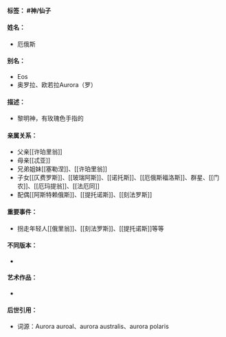 #### 标签： #神/仙子
#### 姓名：
- 厄俄斯
#### 别名：
- Eos
- 奥罗拉、欧若拉Aurora（罗）
#### 描述：
- 黎明神，有玫瑰色手指的
#### 亲属关系：
- 父亲[[许珀里翁]]
- 母亲[[忒亚]]
- 兄弟姐妹[[塞勒涅]]、[[许珀里翁]]
- 子女[[仄费罗斯]]、[[玻瑞阿斯]]、[[诺托斯]]、[[厄俄斯福洛斯]]、群星、[[门农]]、[[厄玛提翁]]、[[法厄同]]
- 配偶[[阿斯特赖俄斯]]、[[提托诺斯]]、[[刻法罗斯]]
#### 重要事件：
- 拐走年轻人[[俄里翁]]、[[刻法罗斯]]、[[提托诺斯]]等等
#### 不同版本：
- 
#### 艺术作品：
- 
#### 后世引用：
- 词源：Aurora
auroal、aurora australis、aurora polaris